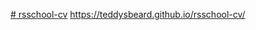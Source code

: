 [# rsschool-cv](https://teddysbeard.github.io/rsschool-cv/cv)
https://teddysbeard.github.io/rsschool-cv/
